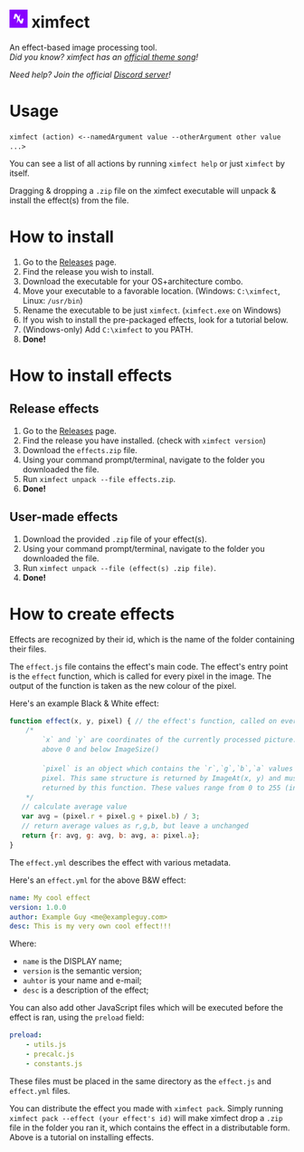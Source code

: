 <h1><img src="img/ximfect.png" alt="ximfect logo" width="32px" height="32px">&nbsp;ximfect</h1>
An effect-based image processing tool.<br />


<i>
Did you know? ximfect has an <a href="https://youtu.be/PGSvlpF07tU">official theme song</a>!

Need help? Join the official <a href="https://discord.gg/AGPZyUE">Discord server</a>!
</i>

# Usage
`ximfect (action) <--namedArgument value --otherArgument other value ...>`

You can see a list of all actions by running `ximfect help` or just `ximfect` by itself.

Dragging & dropping a `.zip` file on the ximfect executable will unpack & install the effect(s) from the file.

# How to install

1. Go to the [Releases](https://github.com/QeaML/ximfect/releases) page.
2. Find the release you wish to install.
3. Download the executable for your OS+architecture combo.
4. Move your executable to a favorable location. (Windows: `C:\ximfect`, Linux: `/usr/bin`)
5. Rename the executable to be just `ximfect`. (`ximfect.exe` on Windows)
6. If you wish to install the pre-packaged effects, look for a tutorial below.
7. (Windows-only) Add `C:\ximfect` to you PATH.
8. **Done!**

# How to install effects

## Release effects

1. Go to the [Releases](https://github.com/QeaML/ximfect/releases) page.
2. Find the release you have installed. (check with `ximfect version`)
3. Download the `effects.zip` file.
4. Using your command prompt/terminal, navigate to the folder you downloaded the file.
5. Run `ximfect unpack --file effects.zip`.
6. **Done!**

## User-made effects

1. Download the provided `.zip` file of your effect(s).
2. Using your command prompt/terminal, navigate to the folder you downloaded the file.
3. Run `ximfect unpack --file (effect(s) .zip file)`.
4. **Done!**

# How to create effects
Effects are recognized by their id, which is the name of the folder containing their files.

The `effect.js` file contains the effect's main code. The effect's entry point is the `effect` function, which is called for every pixel in the image. The output of the function is taken as the new colour of the pixel.

Here's an example Black & White effect:

```js
function effect(x, y, pixel) { // the effect's function, called on every pixel.
    /*
        `x` and `y` are coordinates of the currently processed picture. always 
        above 0 and below ImageSize()

        `pixel` is an object which contains the `r`,`g`,`b`,`a` values of the 
        pixel. This same structure is returned by ImageAt(x, y) and must be 
        returned by this function. These values range from 0 to 255 (inclusive)
    */
   // calculate average value
   var avg = (pixel.r + pixel.g + pixel.b) / 3;
   // return average values as r,g,b, but leave a unchanged
   return {r: avg, g: avg, b: avg, a: pixel.a};
}
```

The `effect.yml` describes the effect with various metadata.

Here's an `effect.yml` for the above B&W effect:

```yaml
name: My cool effect
version: 1.0.0
author: Example Guy <me@exampleguy.com>
desc: This is my very own cool effect!!!
```

Where:
* `name` is the DISPLAY name;
* `version` is the semantic version;
* `auhtor` is your name and e-mail;
* `desc` is a description of the effect;

You can also add other JavaScript files which will be executed before the effect is ran, using the `preload` field:

```yaml
preload:
    - utils.js
    - precalc.js
    - constants.js
```

These files must be placed in the same directory as the `effect.js` and `effect.yml` files.

You can distribute the effect you made with `ximfect pack`. Simply running `ximfect pack --effect (your effect's id)` will make ximfect drop a `.zip` file in the folder you ran it, which contains the effect in a distributable form. Above is a tutorial on installing effects.
